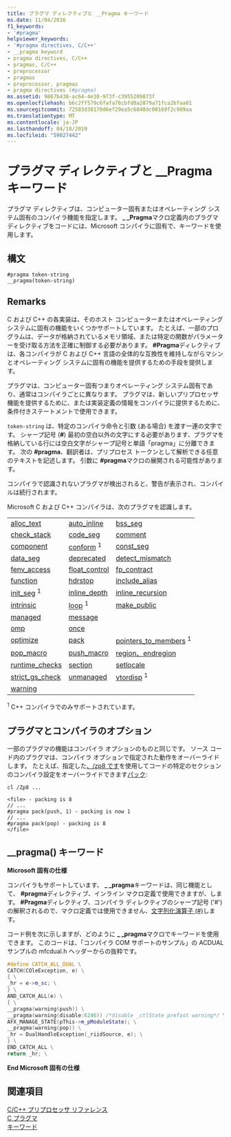 ```yaml
---
title: プラグマ ディレクティブと __Pragma キーワード
ms.date: 11/04/2016
f1_keywords:
- '#pragma'
helpviewer_keywords:
- '#pragma directives, C/C++'
- __pragma keyword
- pragma directives, C/C++
- pragmas, C/C++
- preprocessor
- pragmas
- preprocessor, pragmas
- pragma directives (#pragma)
ms.assetid: 9867b438-ac64-4e10-973f-c3955209873f
ms.openlocfilehash: b6c2ff579c6fafa78cbfd0a2879a71fca2bfaa01
ms.sourcegitcommit: 72583d30170d6ef29ea5c6848dc00169f2c909aa
ms.translationtype: MT
ms.contentlocale: ja-JP
ms.lasthandoff: 04/18/2019
ms.locfileid: "59027442"
---
```

# <a name="pragma-directives-and-the-pragma-keyword"></a>プラグマ ディレクティブと __Pragma キーワード

プラグマ ディレクティブは、コンピューター固有またはオペレーティング システム固有のコンパイラ機能を指定します。 **_ _Pragma**マクロ定義内のプラグマ ディレクティブをコードには、Microsoft コンパイラに固有で、キーワードを使用します。

## <a name="syntax"></a>構文

```
#pragma token-string
__pragma(token-string)
```

## <a name="remarks"></a>Remarks

C および C++ の各実装は、そのホスト コンピューターまたはオペレーティング システムに固有の機能をいくつかサポートしています。 たとえば、一部のプログラムは、データが格納されているメモリ領域、または特定の関数がパラメーターを受け取る方法を正確に制御する必要があります。 **#Pragma**ディレクティブは、各コンパイラが C および C++ 言語の全体的な互換性を維持しながらマシンとオペレーティング システムに固有の機能を提供するための手段を提供します。

プラグマは、コンピューター固有つまりオペレーティング システム固有であり、通常はコンパイラごとに異なります。 プラグマは、新しいプリプロセッサ機能を提供するために、または実装定義の情報をコンパイラに提供するために、条件付きステートメントで使用できます。

`token-string` は、特定のコンパイラ命令と引数 (ある場合) を渡す一連の文字です。 シャープ記号 (**#**) 最初の空白以外の文字にする必要があります、プラグマを格納している行には空白文字がシャープ記号と単語「pragma」に分離できます。 次の **#pragma**、翻訳者は、プリプロセス トークンとして解析できる任意のテキストを記述します。 引数に **#pragma**マクロの展開される可能性があります。

コンパイラで認識されないプラグマが検出されると、警告が表示され、コンパイルは続行されます。

Microsoft C および C++ コンパイラは、次のプラグマを認識します。

||||
|-|-|-|
|[alloc_text](../preprocessor/alloc-text.md)|[auto_inline](../preprocessor/auto-inline.md)|[bss_seg](../preprocessor/bss-seg.md)|
|[check_stack](../preprocessor/check-stack.md)|[code_seg](../preprocessor/code-seg.md)|[comment](../preprocessor/comment-c-cpp.md)|
|[component](../preprocessor/component.md)|[conform](../preprocessor/conform.md) <sup>1</sup>|[const_seg](../preprocessor/const-seg.md)|
|[data_seg](../preprocessor/data-seg.md)|[deprecated](../preprocessor/deprecated-c-cpp.md)|[detect_mismatch](../preprocessor/detect-mismatch.md)|
|[fenv_access](../preprocessor/fenv-access.md)|[float_control](../preprocessor/float-control.md)|[fp_contract](../preprocessor/fp-contract.md)|
|[function](../preprocessor/function-c-cpp.md)|[hdrstop](../preprocessor/hdrstop.md)|[include_alias](../preprocessor/include-alias.md)|
|[init_seg](../preprocessor/init-seg.md) <sup>1</sup>|[inline_depth](../preprocessor/inline-depth.md)|[inline_recursion](../preprocessor/inline-recursion.md)|
|[intrinsic](../preprocessor/intrinsic.md)|[loop](../preprocessor/loop.md) <sup>1</sup>|[make_public](../preprocessor/make-public.md)|
|[managed](../preprocessor/managed-unmanaged.md)|[message](../preprocessor/message.md)||
|[omp](../preprocessor/omp.md)|[once](../preprocessor/once.md)||
|[optimize](../preprocessor/optimize.md)|[pack](../preprocessor/pack.md)|[pointers_to_members](../preprocessor/pointers-to-members.md) <sup>1</sup>|
|[pop_macro](../preprocessor/pop-macro.md)|[push_macro](../preprocessor/push-macro.md)|[region、endregion](../preprocessor/region-endregion.md)|
|[runtime_checks](../preprocessor/runtime-checks.md)|[section](../preprocessor/section.md)|[setlocale](../preprocessor/setlocale.md)|
|[strict_gs_check](../preprocessor/strict-gs-check.md)|[unmanaged](../preprocessor/managed-unmanaged.md)|[vtordisp](../preprocessor/vtordisp.md) <sup>1</sup>|
|[warning](../preprocessor/warning.md)|||

<sup>1</sup> C++ コンパイラでのみサポートされています。

## <a name="pragmas-and-compiler-options"></a>プラグマとコンパイラのオプション

一部のプラグマの機能はコンパイラ オプションのものと同じです。 ソース コード内のプラグマは、コンパイラ オプションで指定された動作をオーバーライドします。 たとえば、指定した[、/zp8 です](../build/reference/zp-struct-member-alignment.md)を使用してコードの特定のセクションのコンパイラ設定をオーバーライドできます[パック](../preprocessor/pack.md):

```
cl /Zp8 ...

<file> - packing is 8
// ...
#pragma pack(push, 1) - packing is now 1
// ...
#pragma pack(pop) - packing is 8
</file>
```

## <a name="the-pragma-keyword"></a>__pragma() キーワード

**Microsoft 固有の仕様**

コンパイラもサポートしています、 **_ _pragma**キーワードは、同じ機能として、 **#pragma**ディレクティブ、インライン マクロ定義で使用できますが、します。 **#Pragma**ディレクティブ、コンパイラ ディレクティブのシャープ記号 ('#') の解釈されるので、マクロ定義では使用できません、[文字列化演算子 (#)](../preprocessor/stringizing-operator-hash.md)します。

コード例を次に示しますが、どのように **_ _pragma**マクロでキーワードを使用できます。 このコードは、「コンパイラ COM サポートのサンプル」の ACDUAL サンプルの mfcdual.h ヘッダーからの抜粋です。

```cpp
#define CATCH_ALL_DUAL \
CATCH(COleException, e) \
{ \
_hr = e->m_sc; \
} \
AND_CATCH_ALL(e) \
{ \
__pragma(warning(push)) \
__pragma(warning(disable:6246)) /*disable _ctlState prefast warning*/ \
AFX_MANAGE_STATE(pThis->m_pModuleState); \
__pragma(warning(pop)) \
_hr = DualHandleException(_riidSource, e); \
} \
END_CATCH_ALL \
return _hr; \
```

**End Microsoft 固有の仕様**

## <a name="see-also"></a>関連項目

[C/C++ プリプロセッサ リファレンス](../preprocessor/c-cpp-preprocessor-reference.md)<br/>
[C プラグマ](../c-language/c-pragmas.md)<br/>
[キーワード](../cpp/keywords-cpp.md)
